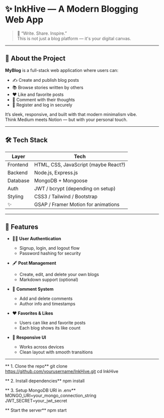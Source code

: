# ✨ InkHive — A Modern Blogging Web App

> 📝 “Write. Share. Inspire.”  
> This is not just a blog platform — it's your digital canvas.

---

## 🧠 About the Project

**MyBlog** is a full-stack web application where users can:
- ✍️ Create and publish blog posts
- 📚 Browse stories written by others
- ❤️ Like and favorite posts
- 👥 Comment with their thoughts
- 🔐 Register and log in securely

It’s sleek, responsive, and built with that modern minimalism vibe.  
Think Medium meets Notion — but with your personal touch.

---

## 🛠️ Tech Stack

| Layer        | Tech                       |
|--------------|----------------------------|
| Frontend     | HTML, CSS, JavaScript (maybe React?) |
| Backend      | Node.js, Express.js        |
| Database     | MongoDB + Mongoose         |
| Auth         | JWT / bcrypt (depending on setup) |
| Styling      | CSS3 / Tailwind / Bootstrap |
| ✨    | GSAP / Framer Motion for  animations

---

## 🚀 Features

- 🧑‍💻 **User Authentication**
  - Signup, login, and logout flow
  - Password hashing for security

- 🖋️ **Post Management**
  - Create, edit, and delete your own blogs
  - Markdown support (optional)

- 💬 **Comment System**
  - Add and delete comments
  - Author info and timestamps

- ❤️ **Favorites & Likes**
  - Users can like and favorite posts
  - Each blog shows its like count

- 📱 **Responsive UI**
  - Works across devices
  - Clean layout with smooth transitions

---
** 1. Clone the repo**
git clone https://github.com/yourusername/InkHive.git
cd InkHive

** 2. Install dependencies**
npm install

** 3. Setup MongoDB URI in .env**
MONGO_URI=your_mongo_connection_string
JWT_SECRET=your_jwt_secret

** Start the server**
npm start
